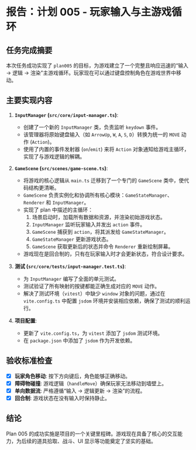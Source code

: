 # 报告：计划 005 - 玩家输入与主游戏循环

## 任务完成摘要

本次任务成功实现了 `plan005` 的目标，为游戏建立了一个完整且响应迅速的“输入 -> 逻辑 -> 渲染”主游戏循环。玩家现在可以通过键盘控制角色在游戏世界中移动。

## 主要实现内容

1.  **`InputManager` (`src/core/input-manager.ts`)**:
    - 创建了一个新的 `InputManager` 类，负责监听 `keydown` 事件。
    - 该管理器将原始键盘输入（如 `ArrowUp`, `W`, `A`, `S`, `D`）转换为统一的 `MOVE` 动作 (`Action`)。
    - 使用了内置的事件发射器 (`on`/`emit`) 来将 `Action` 对象通知给游戏主循环，实现了与游戏逻辑的解耦。

2.  **`GameScene` (`src/scenes/game-scene.ts`)**:
    - 将游戏的核心逻辑从 `main.ts` 迁移到了一个专门的 `GameScene` 类中，使代码结构更清晰。
    - `GameScene` 负责实例化和协调所有核心模块：`GameStateManager`、`Renderer` 和 `InputManager`。
    - 实现了 plan 中描述的主循环：
        1.  场景启动时，加载所有数据和资源，并渲染初始游戏状态。
        2.  `InputManager` 监听玩家输入并发出 `action` 事件。
        3.  `GameScene` 捕获到 `action`，将其派发给 `GameStateManager`。
        4.  `GameStateManager` 更新游戏状态。
        5.  `GameScene` 获取更新后的状态并命令 `Renderer` 重新绘制屏幕。
    - 游戏现在是回合制的，只有在玩家输入时才会更新状态，符合设计要求。

3.  **测试 (`src/core/tests/input-manager.test.ts`)**:
    - 为 `InputManager` 编写了全面的单元测试。
    - 测试验证了所有映射的按键都能正确生成对应的 `MOVE` 动作。
    - 解决了测试环境（`vitest`）中缺少 `window` 对象的问题，通过在 `vite.config.ts` 中配置 `jsdom` 环境并安装相应依赖，确保了测试的顺利运行。

4.  **项目配置**:
    - 更新了 `vite.config.ts`，为 `vitest` 添加了 `jsdom` 测试环境。
    - 在 `package.json` 中添加了 `jsdom` 作为开发依赖。

## 验收标准检查

- [x] **玩家角色移动**: 按下方向键后，角色能够正确移动。
- [x] **障碍物碰撞**: 游戏逻辑（`handleMove`）确保玩家无法移动到墙壁上。
- [x] **单向数据流**: 严格遵循“输入 -> 逻辑更新 -> 渲染”的流程。
- [x] **回合制**: 游戏状态在没有输入时保持静止。

## 结论

Plan 005 的成功实施是项目的一个关键里程碑。游戏现在具备了核心的交互能力，为后续的道具拾取、战斗、UI 显示等功能奠定了坚实的基础。
